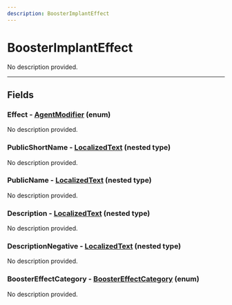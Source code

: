 ```yaml
---
description: BoosterImplantEffect
---
```


# BoosterImplantEffect

No description provided.

***

## Fields

### Effect - [AgentModifier](../enum-types.md#AgentModifier) (enum)

No description provided.

### PublicShortName - [LocalizedText](../nested-types/LocalizedText.md) (nested type)

No description provided.

### PublicName - [LocalizedText](../nested-types/LocalizedText.md) (nested type)

No description provided.

### Description - [LocalizedText](../nested-types/LocalizedText.md) (nested type)

No description provided.

### DescriptionNegative - [LocalizedText](../nested-types/LocalizedText.md) (nested type)

No description provided.

### BoosterEffectCategory - [BoosterEffectCategory](../enum-types.md#BoosterEffectCategory) (enum)

No description provided.

